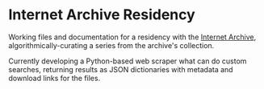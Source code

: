Internet Archive Residency
========================

Working files and documentation for a residency with the [Internet Archive](http://www.archive.org), algorithmically-curating a series from the archive's collection.

Currently developing a Python-based web scraper what can do custom searches, returning results as JSON dictionaries with metadata and download links for the files.
